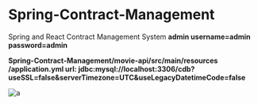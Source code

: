 # Spring-Contract-Management
Spring and React Contract Management System
**admin username=admin password=admin**

**Spring-Contract-Management/movie-api/src/main/resources
/application.yml  url: jdbc:mysql://localhost:3306/cdb?useSSL=false&serverTimezone=UTC&useLegacyDatetimeCode=false**

![a]([https://github.com/cerenozdil/Spring-Contract-Management/blob/main/Image/1.png](https://github.com/cerenozdil/Spring-Contract-Management/blob/main/Image/1.png)https://github.com/cerenozdil/Spring-Contract-Management/blob/main/Image/1.png)
   
